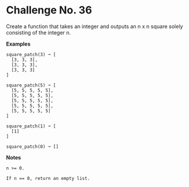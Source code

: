 # Challenge No. 36


Create a function that takes an integer and outputs an n x n square solely consisting of the integer n.

**Examples**

    square_patch(3) ➞ [
      [3, 3, 3],
      [3, 3, 3],
      [3, 3, 3]
    ]
     
    square_patch(5) ➞ [
      [5, 5, 5, 5, 5],
      [5, 5, 5, 5, 5],
      [5, 5, 5, 5, 5],
      [5, 5, 5, 5, 5],
      [5, 5, 5, 5, 5]
    ]
     
    square_patch(1) ➞ [
      [1]
    ]
     
    square_patch(0) ➞ []

**Notes**

    n >= 0.

    If n == 0, return an empty list.